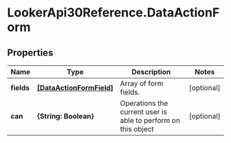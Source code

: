 # LookerApi30Reference.DataActionForm

## Properties
Name | Type | Description | Notes
------------ | ------------- | ------------- | -------------
**fields** | [**[DataActionFormField]**](DataActionFormField.md) | Array of form fields. | [optional] 
**can** | **{String: Boolean}** | Operations the current user is able to perform on this object | [optional] 


